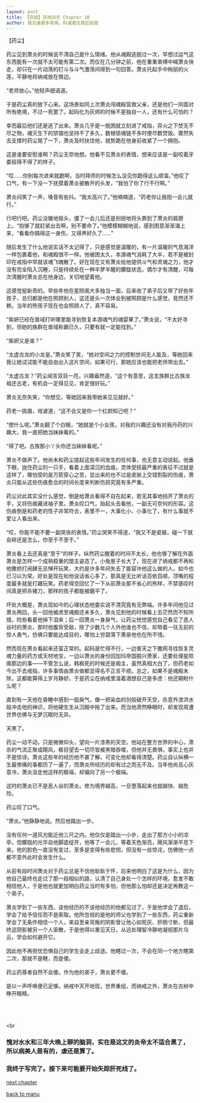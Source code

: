 ```yaml
---
layout: post
title: 【完结】天地四方 Chapter 10
author: 我见诸君多有病，料诸君见我应如是
---
```




【药尘】<br><br>药尘见到萧炎的时候说不清自己是什么情绪。他从魂殿逃脱过一次，早想过运气这东西能有一次就不太可能有第二次。而仅在几分钟之前，他在重重束缚中喊萧炎快走，却只在一片动荡的打斗与斗气激荡间得到一句回答。萧炎托起手中绚丽的火莲，平静地将纳戒放在唇边。<br><br>“老师放心。”他轻声细语道。<br><br>于是药尘真的放下心来。这场景如同上次萧炎闯魂殿营救父亲，还是他们一同面对所有绝境，不过一死罢了。起码化为灰烬的时候不是独自一人，还有什么可怕的？<br><br>幸而最后他们还是逃了出来。萧炎几乎是一脱困就立刻进了戒指，异火之下焚无不尽之物，魂灭生下的禁锢也坚持不了多久，数根锁魂链不多时便尽数焚毁。骤然失去支撑时药尘晃了一下，萧炎及时扶住他，就势跪在他身前收紧了一个拥抱。<br><br>这是谁要安慰谁啊？药尘无奈地想。他看不见萧炎的表情，想来应该是一副咬着牙委屈得不得了的样子。<br><br>“哎……你别每次进来就跪啊，当时拜师的时候怎么没见你跪得这么顺溜。”他叹了口气，有一下没一下抚摸着萧炎披散开的头发，“我怕了你了行不行啊。”<br><br>萧炎闷笑了一声，嗓音有些抖。“我太高兴了。”他喃喃道，“药老你让我抱一会儿就行。”<br><br>行吧行吧。药尘没辙地摇头，僵了一会儿后还是别扭地将头靠到了萧炎的肩膀上。“抱够了就赶紧出去啊，别不要命了。”他模模糊糊地说，感到困意渐渐涌上来，“看看你搞得这一身伤，又得养好久了……”<br><br>随后发生了什么他说实话不太记得了，只是感觉是温暖的，有一片温暖的气息海洋一样包裹着他，和魂殿很不一样。他被困太久，本源魂气消耗了大半，若不是被封印在戒指中早就该魂飞魄散了。好在现在又有萧炎给他提供斗气和灵魂之力，他才没有完全陷入沉睡，只是持续处在一种半梦半醒的朦胧状态，偶尔才有清醒，可每次清醒时萧炎总在他身边，关切地望着他。<br><br>这感觉挺新奇的。早些年他在星陨阁大多独当一面，后来收了弟子后又带了好些年孩子，总归都是他在照顾别人，这还是头一次体会到被照顾是什么感觉，竟然还不赖。当年的熊孩子现在也会照顾人了，真不容易。<br><br>“紫妍已经在兽域打听哪里能寻到恢复本源魂气的魂婴果了。”萧炎说，“不太好寻到，但她的族群在兽域称霸已久，只要有就一定能找到。”<br><br>“紫妍又是谁？”<br><br>“太虚古龙的小龙皇。”萧炎笑了笑，“她对空间之力的控制世间无人能及，等她回来我让她试试能不能自由出入这片空间，如果可行，那她应该也能把老师带出去。”<br><br>“太虚古龙？”药尘闻言双目一亮，兴趣盎然道，“这个有意思，这支族群比古族龙祖还古老，有机会一定得见见，肯定很好玩。”<br><br>萧炎无奈失笑，“你想见，等她回来我带她来见见就好。”<br><br>药老一挑眉，戏谑道，“这不会又是你一个红颜知己吧？”<br><br>“想什么呢。”萧炎翻了个白眼，“她就是个小女孩，对我的兴趣还没有对我丹药的兴趣大，我一直把她当妹妹看的。”<br><br>“得了吧。古族那小丫头你还当妹妹看呢。”<br><br>萧炎不做声了。他尚未和药尘提起这些年间发生的任何事，也无意主动说起。他垂下眼，拢住药尘的一只手，看着上面深沉的血痕。灵体受损最严重的表征不过就是这样了，哪怕受的是万箭穿心之苦，显出来的也不过是皮肤上交错割裂的伤痕，萧炎只能从这些伤痕愈合的时间长度来判断伤损究竟有多严重。<br><br>药尘对此其实没什么感觉，倒是给萧炎看得不自在起来，若无其事地挡开了萧炎的手，又将伤痕藏进袖子里。萧炎叹口气，抬起头去看他，一副无可奈何的形容。这伤痕倒是和药老的性子非常符合，表里不一，大事化小、小事化了，有什么事就不爱让人看出来。<br><br>“哎，你能不能不要一副哭丧的表情。”药尘哭笑不得道，“我又不是瓷器，碰一下就会碎还是怎么，你至于不至于。”<br><br>萧炎看上去还真是“至于”的样子。纵然药尘醒着的时间不太长，他也够了解在外面萧炎是怎样一个成熟稳重的盟主姿态了。小兔崽子长大了，现在进了纳戒都不再和他撒娇打闹肆无忌惮开玩笑，大约是许多年间失去了能容许他这么做的人，如今也已习以为常。好处是现在和他说话省心多了，那真是无比听话百依百顺，顶嘴的程度最多就是打趣玩笑。药老得空回忆了一下从前萧炎那不省心的熊样，不禁感叹时间真是把杀猪刀，那样的孩子都能被磨平了。<br><br>坏处大概是，萧炎现如今的心理状态他委实说不清究竟有无弊端。许多年间他见过萧炎两回，头一回他被虏至魂殿还未多久，萧炎见到他的时候看上去茫然而不知所措，险些看着他掉下泪来；后一回萧炎一身戾气，让药尘恍惚感觉自己看见了恶人谷时的萧炎，那时他腹背受敌，除了少数几个人外他谁也不信，却带着一往无前的惊人勇气，仿佛只要能达成目的，哪怕上穷碧落下黄泉他也在所不惜。<br><br>然而现在萧炎看起来还蛮正常的。起码是忙得不行，一边普天之下撒网寻找恢复灵魂力量的药方或天材地宝，一边以萧炎的身份回加玛帝国振兴萧家，还要处理星陨阁那边的事——不管怎么说，韩枫死的时候还是阁主，虽然真相大白了，但药老如今出不去戒指，许多事情由萧炎做都显得名不正言不顺。总之，如果不是魂殿未除，这都能算得上岁月静好。于是药尘在纳戒里温着酒想自己是多虑：他还期盼什么呢？<br><br>直到有一天他在昏睡中感到一股戾气，像一把染血的剑般破开天空，杀意外泄洪水般冲击他的神识，将他硬生生从沉眠中拖了出来。而当他肃然睁眼时，却发现周遭世界仿佛与无梦沉眠时无异。<br><br>天黑了。<br><br>药尘一动不动，只是微微仰头，望向一片漆黑的天空。他站在整方世界的中心，肃杀的气流正聚成飓风，极目望去一切尽皆被黑暗吞噬，但他并无畏惧，事实上也并不是惊讶。萧炎这些年的经历他不甚了解，可变化他却看得清楚。药尘自认纵横一生最惨痛的事都历了一遍了，而萧炎所经历的却有过之而无不及。当年他尚且心灰意冷，萧炎没走他这样的极端，却偏向了另一个极端。<br><br>这时的萧炎已不是恶人谷的萧炎。修为境界越高，一旦堕落起来也就越快、越危险。<br><br>药尘叹了口气。<br><br>“萧炎。”他静静地说。然后他踏出一步。<br><br>没有任何一道风刃能近他三尺之内。他仅仅是踏出一小步，走出了那方小小的凉亭，但朦胧的光华自他脚底绽开，他等了一会儿，等着天色渐亮，飓风渐渐平息下来。他的脸色一直没有变过，至多是变得有些悲悯，但没有一丝惊诧，仿佛他一点都不意外此时会发生什么。<br><br>从前有段时间萧炎对于药尘总是不信他耿耿于怀，后来他明白了这是为什么，因为他自己最终也走过了那一段相似的路，认清了自己身处一个怎样的环境，愈发不敢相信他人，于是他也就更加明白药尘当时有多怕，但他那么怕却还是决定再教这一个弟子。<br><br>萧炎学到了一些东西，该他经历的不该他经历的他都见过了，于是他学会了退后，学会了给予信任而不是索取。他所忽视的是他的师父也学到了一些东西，药尘重新学会了无条件相信一个人，来自至亲背叛的阴影曾让他心如死灰、肝肠寸断，但最终这阴影被另一个人驱散，于是他得以重见天日，从远处理智冷静地凝视那片乌云，学会如何避开它。<br><br>因此他不再担忧恐惧自己的学生会走上歧途。他瞎过一次，不会在同一个地方瞎第二次，那就不是瞎，而是傻。<br><br>药尘药尊者自然不会傻。作为他的弟子，萧炎更不傻。<br><br>是以一声呼唤便已足够。纳戒中天开地现，世界重组，而纳戒之外，萧炎在古树中睁开眼睛。<br><br><br><br><br><br
### 愧对水水和三年大晚上聊的脑洞，实在是这文的炎帝太不适合黑了，所以病美人是有的，虐还是算了。
### 我终于写完了。接下来可能要开始失踪肝死线了。

[next chapter](https://allforyanchen.github.io/2020/07/18/post-28-chapter-11.html)

[back to manu](https://allforyanchen.github.io/2020/07/18/post-28.html)
